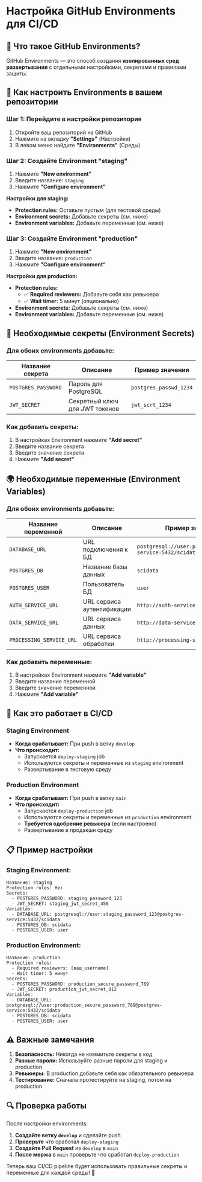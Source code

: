 # Настройка GitHub Environments для CI/CD

## 🎯 Что такое GitHub Environments?

GitHub Environments — это способ создания **изолированных сред развертывания** с отдельными настройками, секретами и правилами защиты.

## 🔧 Как настроить Environments в вашем репозитории

### Шаг 1: Перейдите в настройки репозитория
1. Откройте ваш репозиторий на GitHub
2. Нажмите на вкладку **"Settings"** (Настройки)
3. В левом меню найдите **"Environments"** (Среды)

### Шаг 2: Создайте Environment "staging"
1. Нажмите **"New environment"**
2. Введите название: `staging`
3. Нажмите **"Configure environment"**

**Настройки для staging:**
- **Protection rules:** Оставьте пустым (для тестовой среды)
- **Environment secrets:** Добавьте секреты (см. ниже)
- **Environment variables:** Добавьте переменные (см. ниже)

### Шаг 3: Создайте Environment "production"
1. Нажмите **"New environment"**
2. Введите название: `production`
3. Нажмите **"Configure environment"**

**Настройки для production:**
- **Protection rules:** 
  - ✅ **Required reviewers:** Добавьте себя как ревьюера
  - ✅ **Wait timer:** 5 минут (опционально)
- **Environment secrets:** Добавьте секреты (см. ниже)
- **Environment variables:** Добавьте переменные (см. ниже)

## 🔐 Необходимые секреты (Environment Secrets)

### Для обоих environments добавьте:

| Название секрета | Описание | Пример значения |
|------------------|----------|-----------------|
| `POSTGRES_PASSWORD` | Пароль для PostgreSQL | `postgres_passwd_1234` |
| `JWT_SECRET` | Секретный ключ для JWT токенов | `jwt_scrt_1234` |

### Как добавить секреты:
1. В настройках Environment нажмите **"Add secret"**
2. Введите название секрета
3. Введите значение секрета
4. Нажмите **"Add secret"**

## 🌍 Необходимые переменные (Environment Variables)

### Для обоих environments добавьте:

| Название переменной | Описание | Пример значения |
|---------------------|----------|-----------------|
| `DATABASE_URL` | URL подключения к БД | `postgresql://user:password@postgres-service:5432/scidata` |
| `POSTGRES_DB` | Название базы данных | `scidata` |
| `POSTGRES_USER` | Пользователь БД | `user` |
| `AUTH_SERVICE_URL` | URL сервиса аутентификации | `http://auth-service:8000` |
| `DATA_SERVICE_URL` | URL сервиса данных | `http://data-service:8001` |
| `PROCESSING_SERVICE_URL` | URL сервиса обработки | `http://processing-service:8002` |

### Как добавить переменные:
1. В настройках Environment нажмите **"Add variable"**
2. Введите название переменной
3. Введите значение переменной
4. Нажмите **"Add variable"**

## 🚀 Как это работает в CI/CD

### Staging Environment
- **Когда срабатывает:** При push в ветку `develop`
- **Что происходит:** 
  - Запускается `deploy-staging` job
  - Используются секреты и переменные из `staging` environment
  - Развертывание в тестовую среду

### Production Environment
- **Когда срабатывает:** При push в ветку `main`
- **Что происходит:**
  - Запускается `deploy-production` job
  - Используются секреты и переменные из `production` environment
  - **Требуется одобрение ревьюера** (если настроено)
  - Развертывание в продакшн среду

## 📋 Пример настройки

### Staging Environment:
```
Название: staging
Protection rules: Нет
Secrets:
  - POSTGRES_PASSWORD: staging_password_123
  - JWT_SECRET: staging_jwt_secret_456
Variables:
  - DATABASE_URL: postgresql://user:staging_password_123@postgres-service:5432/scidata
  - POSTGRES_DB: scidata
  - POSTGRES_USER: user
```

### Production Environment:
```
Название: production
Protection rules:
  - Required reviewers: [ваш_username]
  - Wait timer: 5 минут
Secrets:
  - POSTGRES_PASSWORD: production_secure_password_789
  - JWT_SECRET: production_jwt_secret_012
Variables:
  - DATABASE_URL: postgresql://user:production_secure_password_789@postgres-service:5432/scidata
  - POSTGRES_DB: scidata
  - POSTGRES_USER: user
```

## ⚠️ Важные замечания

1. **Безопасность:** Никогда не коммитьте секреты в код
2. **Разные пароли:** Используйте разные пароли для staging и production
3. **Ревьюеры:** В production добавьте себя как обязательного ревьюера
4. **Тестирование:** Сначала протестируйте на staging, потом на production

## 🔍 Проверка работы

После настройки environments:

1. **Создайте ветку `develop`** и сделайте push
2. **Проверьте** что сработал `deploy-staging`
3. **Создайте Pull Request** из `develop` в `main`
4. **После мержа** в `main` проверьте что сработал `deploy-production`

Теперь ваш CI/CD pipeline будет использовать правильные секреты и переменные для каждой среды! 🎉
